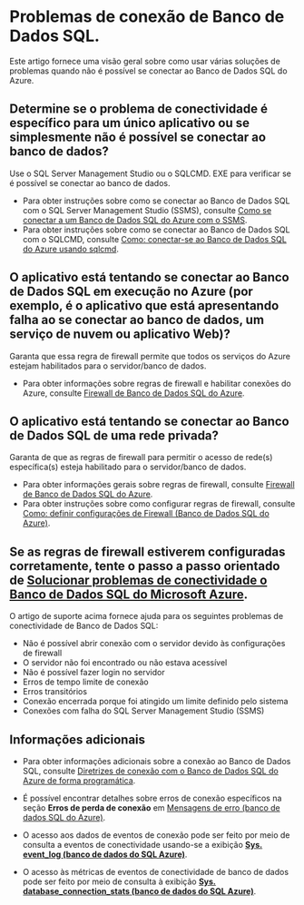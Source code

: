<properties 
	pageTitle="Problemas de conectividade de Banco de Dados SQL do Azure" 
	description="Identificação e a determinação de falhas de conexão do Banco de Dados SQL." 
	services="sql-database" 
	documentationCenter="" 
	authors="stevestein" 
	manager="jeffreyg" 
	editor=""/>

<tags 
	ms.service="sql-database" 
	ms.devlang="NA" 
	ms.workload="data-management" 
	ms.topic="article" 
	ms.tgt_pltfrm="NA" 
	ms.date="04/14/2015" 
	ms.author="sstein"/>


# Problemas de conexão de Banco de Dados SQL.

Este artigo fornece uma visão geral sobre como usar várias soluções de problemas quando não é possível se conectar ao Banco de Dados SQL do Azure.


## Determine se o problema de conectividade é específico para um único aplicativo ou se simplesmente não é possível se conectar ao banco de dados?

Use o SQL Server Management Studio ou o SQLCMD. EXE para verificar se é possível se conectar ao banco de dados.

- Para obter instruções sobre como se conectar ao Banco de Dados SQL com o SQL Server Management Studio (SSMS), consulte [Como se conectar a um Banco de Dados SQL do Azure com o SSMS](sql-database-connect-to-database.md).
- Para obter instruções sobre como se conectar ao Banco de Dados SQL com o SQLCMD, consulte [Como: conectar-se ao Banco de Dados SQL do Azure usando sqlcmd](https://msdn.microsoft.com/library/azure/ee336280.aspx).



## O aplicativo está tentando se conectar ao Banco de Dados SQL em execução no Azure (por exemplo, é o aplicativo que está apresentando falha ao se conectar ao banco de dados, um serviço de nuvem ou aplicativo Web)?

Garanta que essa regra de firewall permite que todos os serviços do Azure estejam habilitados para o servidor/banco de dados.

- Para obter informações sobre regras de firewall e habilitar conexões do Azure, consulte [Firewall de Banco de Dados SQL do Azure](https://msdn.microsoft.com/library/azure/ee621782.aspx#ConnectingFromAzure).



## O aplicativo está tentando se conectar ao Banco de Dados SQL de uma rede privada?

Garanta de que as regras de firewall para permitir o acesso de rede(s) específica(s) esteja habilitado para o servidor/banco de dados.

- Para obter informações gerais sobre regras de firewall, consulte [Firewall de Banco de Dados SQL do Azure](https://msdn.microsoft.com/library/azure/ee621782.aspx).
- Para obter instruções sobre como configurar regras de firewall, consulte [Como: definir configurações de Firewall (Banco de Dados SQL do Azure)](https://msdn.microsoft.com/library/azure/jj553530.aspx).


## Se as regras de firewall estiverem configuradas corretamente, tente o passo a passo orientado de [Solucionar problemas de conectividade o Banco de Dados SQL do Microsoft Azure](https://support2.microsoft.com/common/survey.aspx?scid=sw;en;3844&showpage=1).

O artigo de suporte acima fornece ajuda para os seguintes problemas de conectividade de Banco de Dados SQL:

- Não é possível abrir conexão com o servidor devido às configurações de firewall 
- O servidor não foi encontrado ou não estava acessível 
- Não é possível fazer login no servidor 
- Erros de tempo limite de conexão 
- Erros transitórios 
- Conexão encerrada porque foi atingido um limite definido pelo sistema 
- Conexões com falha do SQL Server Management Studio (SSMS) 


## Informações adicionais

- Para obter informações adicionais sobre a conexão ao Banco de Dados SQL, consulte [Diretrizes de conexão com o Banco de Dados SQL do Azure de forma programática](https://msdn.microsoft.com/library/azure/ee336282.aspx).   

- É possível encontrar detalhes sobre erros de conexão específicos na seção **Erros de perda de conexão** em [Mensagens de erro (banco de dados SQL do Azure)](https://msdn.microsoft.com/library/azure/ff394106.aspx#bkmk_connection_errors).

- O acesso aos dados de eventos de conexão pode ser feito por meio de consulta a eventos de conectividade usando-se a exibição [**Sys. event_log (banco de dados do SQL Azure)**](https://msdn.microsoft.com/library/dn270018.aspx).

- O acesso às métricas de eventos de conectividade de banco de dados pode ser feito por meio de consulta à exibição [**Sys. database_connection_stats (banco de dados do SQL Azure)**](https://msdn.microsoft.com/library/dn269986.aspx).

<!---HONumber=58-->